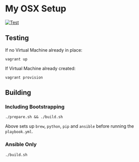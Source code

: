 # My OSX Setup

[![Test](https://github.com/juan-lega/my-osx-setup/actions/workflows/main.yml/badge.svg)](https://github.com/juan-lega/my-osx-setup/actions/workflows/main.yml)

## Testing

If no Virtual Machine already in place:

```
vagrant up
```

If Virtual Machine already created:

```
vagrant provision
```

## Building

### Including Bootstrapping

```
./prepare.sh && ./build.sh
```

Above sets up `brew`, `python`, `pip` and `ansible` before running the `playbook.yml`.

### Ansible Only

```
./build.sh
```
